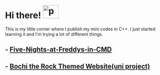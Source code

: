 # Hi there! <img width="50" height="43" alt="pngaaa com-5937086 (2)" src="https://github.com/user-attachments/assets/056ab37f-4ee8-40c3-9e20-c2aea99383eb" />


This is my little corner where I publish my mini codes in C++. I just started learning it and I'm trying a lot of different things.

## - <a href="https://github.com/dakku7/Five-Night-s-at-Freddy-s-in-CMD"> Five-Nights-at-Freddys-in-CMD </a>
## - <a href="https://github.com/dakku7/Bochi-the-Rock-Themed-Website"> Bochi the Rock Themed Website(uni project) </a>
